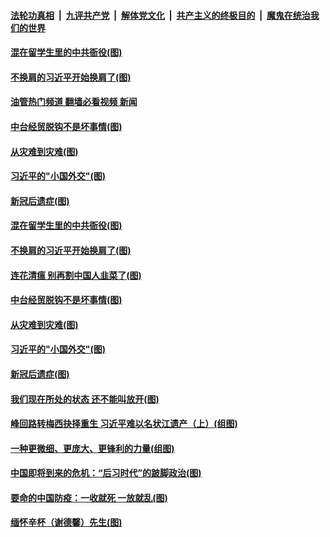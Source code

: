 ####  [法轮功真相](../../../../basic/blob/master/README.md?t=12190012) &nbsp;|&nbsp; [九评共产党](../../../../9ping.md/blob/master/README.md?t=12190012) &nbsp;|&nbsp; [解体党文化](../../../../jtdwh.md/blob/master/README.md?t=12190012)  &nbsp;|&nbsp; [共产主义的终极目的](../../../../gczydzjmd.md/blob/master/README.md?t=12190012) &nbsp;|&nbsp; [魔鬼在统治我们的世界](../../../../mgztzwmdsj.md/blob/master/README.md?t=12190012) 

#### [混在留学生里的中共衙役(图)](../pages/p4/1024381.md?t=12190012) 

#### [不换肩的习近平开始换肩了(图)](../pages/p4/1024386.md?t=12190012) 

#### [油管热门频道 翻墙必看视频 新闻](http://129.146.143.75:81/youtube.html?12190012)

#### [中台经贸脱钩不是坏事情(图)](../pages/p4/1024377.md?t=12190012) 

#### [从灾难到灾难(图)](../pages/p4/1024294.md?t=12190012) 

#### [习近平的"小国外交"(图)](../pages/p4/1024293.md?t=12190012) 

#### [新冠后遗症(图)](../pages/p4/1024292.md?t=12190012) 


#### [混在留学生里的中共衙役(图)](../pages/p4/1024381.md?t=12190012) 

#### [不换肩的习近平开始换肩了(图)](../pages/p4/1024386.md?t=12190012) 

#### [连花清瘟 别再割中国人韭菜了(图)](../pages/p4/1024384.md?t=12190012) 

#### [中台经贸脱钩不是坏事情(图)](../pages/p4/1024377.md?t=12190012) 





#### [从灾难到灾难(图)](../pages/p4/1024294.md?t=12190012) 

#### [习近平的"小国外交"(图)](../pages/p4/1024293.md?t=12190012) 

#### [新冠后遗症(图)](../pages/p4/1024292.md?t=12190012) 

#### [我们现在所处的状态 还不能叫放开(图)](../pages/p4/1024304.md?t=12190012) 

#### [峰回路转梅西抉择重生 习近平难以名状江遗产（上）(组图)](../pages/p4/1023745.md?t=12190012) 



#### [一种更微细、更庞大、更锋利的力量(组图)](../pages/p4/1023789.md?t=12190012) 

#### [中国即将到来的危机：“后习时代”的跛脚政治(图)](../pages/p4/1024215.md?t=12190012) 

#### [要命的中国防疫：一收就死 一放就乱(图)](../pages/p4/1024214.md?t=12190012) 

#### [缅怀辛杯（谢德馨）先生(图)](../pages/p4/1024222.md?t=12190012) 

<img src='http://gfw-breaker.win/goodnews/indexes/p4.md' width='0px' height='0px'/>
